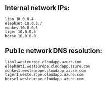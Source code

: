 ## Internal network IPs:
```shell
lion 10.0.0.4
elephant 10.0.0.7
monkey 10.0.0.6
tiger 10.0.0.5
horse 10.0.0.8
```

## Public network DNS resolution:
```shell
lion1.westeurope.cloudapp.azure.com
elephant1.westeurope.cloudapp.azure.com
monkey1.westeurope.cloudapp.azure.com
tiger1.westeurope.cloudapp.azure.com
horse1.westeurope.cloudapp.azure.com
```
